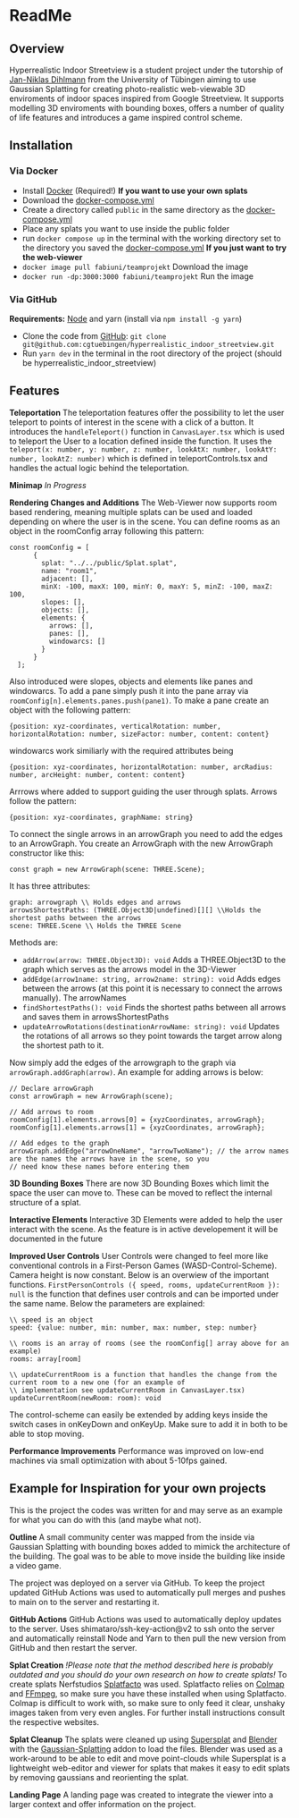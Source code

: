 # ReadMe
## Overview
Hyperrealistic Indoor Streetview is a student project under the tutorship of [Jan-Niklas Dihlmann](https://github.com/JDihlmann) from the University of Tübingen aiming to use Gaussian Splatting for creating photo-realistic web-viewable 3D enviroments of indoor spaces inspired from Google Streetview. It supports modelling 3D enviroments with bounding boxes, offers a number of quality of life features and introduces a game inspired control scheme.

## Installation

### Via Docker
- Install [Docker](https://www.docker.com/) (Required!)
**If you want to use your own splats**
- Download the [docker-compose.yml](https://github.com/cgtuebingen/hyperrealistic_indoor_streetview/blob/e70b5098cc485d6f7ac06f7e6e20f7c50f8afe00/docker-compose.yml)
- Create a directory called `public` in the same directory as the [docker-compose.yml](https://github.com/cgtuebingen/hyperrealistic_indoor_streetview/blob/e70b5098cc485d6f7ac06f7e6e20f7c50f8afe00/docker-compose.yml)
- Place any splats you want to use inside the public folder
- run `docker compose up` in the terminal with the working directory set to the directory you saved the [docker-compose.yml](https://github.com/cgtuebingen/hyperrealistic_indoor_streetview/blob/e70b5098cc485d6f7ac06f7e6e20f7c50f8afe00/docker-compose.yml)
**If you just want to try the web-viewer**
- `docker image pull fabiuni/teamprojekt` Download the image
- `docker run -dp:3000:3000 fabiuni/teamprojekt` Run the image


### Via GitHub
**Requirements:** [Node](https://nodejs.org/en) and yarn (install via `npm install -g yarn`)
- Clone the code from [GitHub](https://github.com/cgtuebingen/hyperrealistic_indoor_streetview): `git clone git@github.com:cgtuebingen/hyperrealistic_indoor_streetview.git`
- Run `yarn dev` in the terminal in the root directory of the project (should be hyperrealistic_indoor_streetview)

## Features

**Teleportation**
The teleportation features offer the possibility to let the user teleport to points of interest in the scene with a click of a button. 
It introduces the `handleTeleport()` function in `CanvasLayer.tsx` which is used to teleport the User to a location defined inside the function. It uses the `teleport(x: number, y: number, z: number, lookAtX: number, lookAtY: number, lookAtZ: number)` which is defined in teleportControls.tsx and handles the actual logic behind the teleportation.


**Minimap**
*In Progress*

**Rendering Changes and Additions**
The Web-Viewer now supports room based rendering, meaning multiple splats can be used and loaded depending on where the user is in the scene. You can define rooms as an object in the roomConfig array following this pattern: 
```
const roomConfig = [
      {
        splat: "../../public/Splat.splat",
        name: "room1",
        adjacent: [],
        minX: -100, maxX: 100, minY: 0, maxY: 5, minZ: -100, maxZ: 100,
        slopes: [],
        objects: [],
        elements: {
          arrows: [],
          panes: [],
          windowarcs: []
        }
      }
  ];
```
Also introduced were slopes, objects and elements like panes and windowarcs. To add a pane simply push it into the pane array via `roomConfig[n].elements.panes.push(pane1)`.
To make a pane create an object with the following pattern:
```
{position: xyz-coordinates, verticalRotation: number, horizontalRotation: number, sizeFactor: number, content: content}
```
windowarcs work similiarly with the required attributes being
```
{position: xyz-coordinates, horizontalRotation: number, arcRadius: number, arcHeight: number, content: content}
```
Arrrows where added to support guiding the user through splats. Arrows follow the pattern:
```
{position: xyz-coordinates, graphName: string}   
```
To connect the single arrows in an arrowGraph you need to add the edges to an ArrowGraph. You create an ArrowGraph with the new ArrowGraph constructor like this:
```
const graph = new ArrowGraph(scene: THREE.Scene);
```
It has three attributes:
```
graph: arrowgraph \\ Holds edges and arrows
arrowsShortestPaths: (THREE.Object3D|undefined)[][] \\Holds the shortest paths between the arrows
scene: THREE.Scene \\ Holds the THREE Scene
```
Methods are:
- `addArrow(arrow: THREE.Object3D): void` 
Adds a THREE.Object3D to the graph which serves as the arrows model in the 3D-Viewer
- `addEdge(arrow1name: string, arrow2name: string): void` 
Adds edges between the arrows (at this point it is necessary to connect the arrows manually). The arrowNames 
- `findShortestPaths(): void` 
Finds the shortest paths between all arrows and saves them in arrowsShortestPaths
- `updateArrowRotations(destinationArrowName: string): void`
Updates the rotations of all arrows so they point towards the target arrow along the shortest path to it. 

Now simply add the edges of the arrowgraph to the graph via `arrowGraph.addGraph(arrow)`. 
An example for adding arrows is below:
```
// Declare arrowGraph
const arrowGraph = new ArrowGraph(scene);

// Add arrows to room
roomConfig[1].elements.arrows[0] = {xyzCoordinates, arrowGraph};
roomConfig[1].elements.arrows[1] = {xyzCoordinates, arrowGraph};

// Add edges to the graph
arrowGraph.addEdge("arrowOneName", "arrowTwoName"); // the arrow names are the names the arrows have in the scene, so you
// need know these names before entering them

```

**3D Bounding Boxes**
There are now 3D Bounding Boxes which limit the space the user can move to. These can be moved to reflect the internal structure of a splat. 

**Interactive Elements**
Interactive 3D Elements were added to help the user interact with the scene. As the feature is in active developement it will be documented in the future

**Improved User Controls**
User Controls were changed to feel more like conventional controls in a First-Person Games (WASD-Control-Scheme). Camera height is now constant. Below is an overwiew of the important functions.
`FirstPersonControls ({ speed, rooms, updateCurrentRoom }): null` is the function that defines user controls and can be imported under the same name. Below the parameters are explained:
```
\\ speed is an object
speed: {value: number, min: number, max: number, step: number}

\\ rooms is an array of rooms (see the roomConfig[] array above for an example)
rooms: array[room]

\\ updateCurrentRoom is a function that handles the change from the current room to a new one (for an example of
\\ implementation see updateCurrentRoom in CanvasLayer.tsx)
updateCurrentRoom(newRoom: room): void

```
The control-scheme can easily be extended by adding keys inside the switch cases in onKeyDown and onKeyUp. Make sure to add it in both to be able to stop moving.

**Performance Improvements**
Performance was improved on low-end machines via small optimization with about 5-10fps gained. 

## Example for Inspiration for your own projects
This is the project the codes was written for and may serve as an example for what you can do with this (and maybe what not).

**Outline**
A small community center was mapped from the inside via Gaussian Splatting with bounding boxes added to mimick the architecture of the building. The goal was to be able to move inside the building like inside a video game.

The project was deployed on a server via GitHub. To keep the project updated GitHub Actions was used to automatically pull merges and pushes to main on to the server and restarting it. 

**GitHub Actions**
GitHub Actions was used to automatically deploy updates to the server. Uses shimataro/ssh-key-action@v2 to ssh onto the server and automatically reinstall Node and Yarn to then pull the new version from GitHub and then restart the server. 

**Splat Creation**
*!Please note that the method described here is probably outdated and you should do your own research on how to create splats!*
To create splats Nerfstudios [Splatfacto](https://docs.nerf.studio/nerfology/methods/splat.html) was used. Splatfacto relies on [Colmap](https://colmap.github.io/) and [FFmpeg](https://www.ffmpeg.org/), so make sure you have these installed when using Splatfacto.
Colmap is difficult to work with, so make sure to only feed it clear, unshaky images taken from very even angles. For further install instructions consult the respective websites.

**Splat Cleanup**
The splats were cleaned up using [Supersplat]() and [Blender](https://www.blender.org/) with the [Gaussian-Splatting](https://github.com/ReshotAI/gaussian-splatting-blender-addon) addon to load the files. Blender was used as a work-around to be able to edit and move point-clouds while Supersplat is a lightweight web-editor and viewer for splats that makes it easy to edit splats by removing gaussians and reorienting the splat. 

**Landing Page**
A landing page was created to integrate the viewer into a larger context and offer information on the project.


